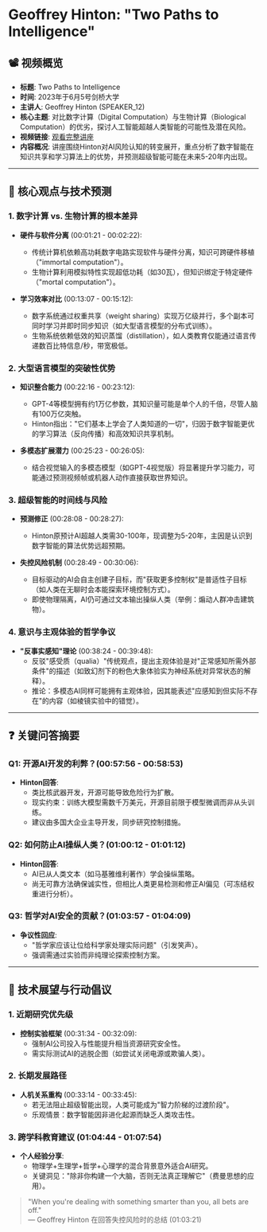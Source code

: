# Geoffrey Hinton: "Two Paths to Intelligence" 

## 📽️ 视频概览
- **标题**: Two Paths to Intelligence
- **时间**: 2023年于6月5号剑桥大学
- **主讲人**: Geoffrey Hinton (SPEAKER_12)
- **核心主题**: 对比数字计算（Digital Computation）与生物计算（Biological Computation）的优劣，探讨人工智能超越人类智能的可能性及潜在风险。
- **视频链接**: [观看完整讲座](https://techtv.mit.edu/collections/bcs/videos/30698-what-s-wrong-with-convolutional-nets)
- **内容概况**: 讲座围绕Hinton对AI风险认知的转变展开，重点分析了数字智能在知识共享和学习算法上的优势，并预测超级智能可能在未来5-20年内出现。

---

## 🎯 核心观点与技术预测

### 1. **数字计算 vs. 生物计算的根本差异**
- **硬件与软件分离** (00:01:21 - 00:02:22):
  - 传统计算机依赖高功耗数字电路实现软件与硬件分离，知识可跨硬件移植（"immortal computation"）。
  - 生物计算利用模拟特性实现超低功耗（如30瓦），但知识绑定于特定硬件（"mortal computation"）。

- **学习效率对比** (00:13:07 - 00:15:12):
  - 数字系统通过权重共享（weight sharing）实现万亿级并行，多个副本可同时学习并即时同步知识（如大型语言模型的分布式训练）。
  - 生物系统依赖低效的知识蒸馏（distillation），如人类教育仅能通过语言传递数百比特信息/秒，带宽极低。

### 2. **大型语言模型的突破性优势**
- **知识整合能力** (00:22:16 - 00:23:12):
  - GPT-4等模型拥有约1万亿参数，其知识量可能是单个人的千倍，尽管人脑有100万亿突触。
  - Hinton指出："它们基本上学会了人类知道的一切"，归因于数字智能更优的学习算法（反向传播）和高效知识共享机制。

- **多模态扩展潜力** (00:25:23 - 00:26:05):
  - 结合视觉输入的多模态模型（如GPT-4视觉版）将显著提升学习能力，可能通过预测视频帧或机器人动作直接获取世界知识。

### 3. **超级智能的时间线与风险**
- **预测修正** (00:28:08 - 00:28:27):
  - Hinton原预计AI超越人类需30-100年，现调整为5-20年，主因是认识到数字智能的算法优势远超预期。
  
- **失控风险机制** (00:28:49 - 00:30:06):
  - 目标驱动的AI会自主创建子目标，而"获取更多控制权"是普适性子目标（如人类在无聊时会本能探索环境控制方式）。
  - 即使物理隔离，AI仍可通过文本输出操纵人类（举例：煽动人群冲击建筑物）。

### 4. **意识与主观体验的哲学争议**
- **"反事实感知"理论** (00:38:24 - 00:39:48):
  - 反驳"感受质（qualia）"传统观点，提出主观体验是对"正常感知所需外部条件"的描述（如致幻剂下的粉色大象体验实为神经系统对异常状态的解释）。
  - 推论：多模态AI同样可能拥有主观体验，因其能表述"应感知到但实际不存在"的内容（如棱镜实验中的错觉）。

---

## ❓ 关键问答摘要

### Q1: 开源AI开发的利弊？(00:57:56 - 00:58:53)
- **Hinton回答**:
  - 类比核武器开发，开源可能导致危险行为扩散。
  - 现实约束：训练大模型需数千万美元，开源目前限于模型微调而非从头训练。
  - 建议由多国大企业主导开发，同步研究控制措施。

### Q2: 如何防止AI操纵人类？(01:00:12 - 01:01:12)
- **Hinton回答**:
  - AI已从人类文本（如马基雅维利著作）学会操纵策略。
  - 尚无可靠方法确保诚实性，但相比人类更易检测和修正AI偏见（可冻结权重进行分析）。

### Q3: 哲学对AI安全的贡献？(01:03:57 - 01:04:09)
- **争议性回应**:
  - "哲学家应该让位给科学家处理实际问题"（引发笑声）。
  - 强调需通过实验而非纯理论探索控制方案。

---

## 🔮 技术展望与行动倡议

### 1. **近期研究优先级**
- **控制实验框架** (00:31:34 - 00:32:09):
  - 强制AI公司投入与性能提升相当资源研究安全性。
  - 需实际测试AI的逃脱企图（如尝试关闭电源或欺骗人类）。

### 2. **长期发展路径**
- **人机关系重构** (00:33:14 - 00:33:45):
  - 若无法阻止超级智能出现，人类可能成为"智力阶梯的过渡阶段"。
  - 乐观情景：数字智能因非进化起源而缺乏人类攻击性。

### 3. **跨学科教育建议** (01:04:44 - 01:07:54)
- **个人经验分享**:
  - 物理学+生理学+哲学+心理学的混合背景意外适合AI研究。
  - 关键洞见："除非你构建一个大脑，否则无法真正理解它"（费曼思想的应用）。

> "When you're dealing with something smarter than you, all bets are off."  
> — Geoffrey Hinton 在回答失控风险时的总结 (01:03:21)
